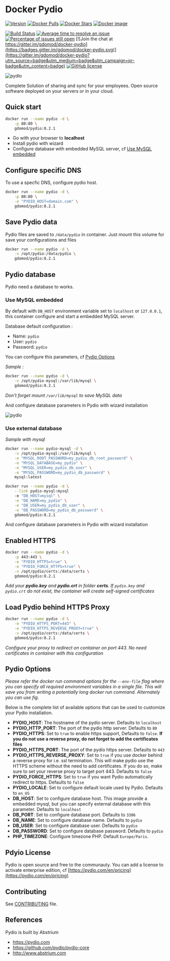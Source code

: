 # Docker Pydio

[![Version](https://images.microbadger.com/badges/version/gdomod/pydio:8.2.1.svg)](https://microbadger.com/images/gdomod/pydio:8.2.1 "Get your own version badge on microbadger.com")
[![Docker Pulls](https://img.shields.io/docker/pulls/gdomod/pydio.svg?style=flat-square)](https://hub.docker.com/r/gdomod/pydio/)
[![Docker Stars](https://img.shields.io/docker/stars/gdomod/pydio.svg?style=flat-square)](https://hub.docker.com/r/gdomod/pydio/)
[![Docker image](https://images.microbadger.com/badges/image/gdomod/pydio.svg?style=flat-square)](https://microbadger.com/#/images/gdomod/pydio "Size docker image on Docker Hub")

[![Build Status](https://img.shields.io/travis/gdomod/docker-pydio/master.svg?style=flat-square)](https://travis-ci.org/gdomod/docker-pydio)
[![Average time to resolve an issue](http://isitmaintained.com/badge/resolution/gdomod/docker-pydio.svg)](http://isitmaintained.com/project/gdomod/docker-pydio "Average time to resolve an issue")
[![Percentage of issues still open](http://isitmaintained.com/badge/open/gdomod/docker-pydio.svg)](http://isitmaintained.com/project/gdomod/docker-pydio "Percentage of issues still open")
[![Join the chat at https://gitter.im/gdomod/docker-pydio](https://badges.gitter.im/gdomod/docker-pydio.svg)](https://gitter.im/gdomod/docker-pydio?utm_source=badge&utm_medium=badge&utm_campaign=pr-badge&utm_content=badge)
[![GitHub license](https://img.shields.io/:license-mit-blue.svg?style=flat-square)]()

![pydio](https://raw.githubusercontent.com/gdomod/docker-pydio/master/img/pydio.png "pydio")

Complete Solution of sharing and sync for your employees. Open source software deployed on your servers or in your cloud.

## Quick start

```bash
docker run --name pydio -d \
    -p 80:80 \
    gdomod/pydio:8.2.1
```
- Go with your browser to **localhost**
- Install pydio with wizard
- Configure database with embedded MySQL server, cf [Use MySQL embedded](#use-mysql-embedded)

## Configure specific DNS

To use a specfic DNS, configure pydio host.

```bash
docker run --name pydio -d \
    -p 80:80 \
    -e "PYDIO_HOST=domain.com" \
    gdomod/pydio:8.2.1
```

## Save Pydio data

Pydio files are saved to `/data/pydio` in container. Just mount this volume for save your configurations and files

```bash
docker run --name pydio -d \
    -v /opt/pydio:/data/pydio \
    gdomod/pydio:8.2.1
```

## Pydio database

Pydio need a database to works.

### Use MySQL embedded

By default with `DB_HOST` environment variable set to `localhost` or `127.0.0.1`, this container configure and start a embedded MySQL server.

Database default configuration :
- Name: `pydio`
- User: `pydio`
- Password: `pydio`

You can configure this parameters, cf [Pydio Options](#pydio-options)

*Sample :*

```bash
docker run --name pydio -d \
    -v /opt/pydio-mysql:/var/lib/mysql \
    gdomod/pydio:8.2.1
```
*Don't forget mount `/var/lib/mysql` to save MySQL data*

And configure database parameters in Pydio with wizard installation

![pydio](https://raw.githubusercontent.com/gdomod/docker-pydio/master/img/pydio-database-embedded.png "pydio-database-embedded")



### Use external database

*Sample with mysql*

```bash
docker run --name pydio-mysql -d \
    -v /opt/pydio-mysql:/var/lib/mysql \
    -e "MYSQL_ROOT_PASSWORD=my_pydio_db_root_password" \
    -e "MYSQL_DATABASE=my_pydio" \
    -e "MYSQL_USER=my_pydio_db_user" \
    -e "MYSQL_PASSWORD=my_pydio_db_password" \
    mysql:latest
```

```bash
docker run --name pydio -d \
    --link pydio-mysql:mysql
    -e "DB_HOST=mysql" \
    -e "DB_NAME=my_pydio" \
    -e "DB_USER=my_pydio_db_user" \
    -e "DB_PASSWORD=my_pydio_db_password" \
    gdomod/pydio:8.2.1
```

And configure database parameters in Pydio with wizard installation

## Enabled HTTPS

```bash
docker run --name pydio -d \
    -p 443:443 \
    -e "PYDIO_HTTPS=true" \
    -e "PYDIO_FORCE_HTTPS=true" \
    -v /opt/pydio/certs:/data/certs \
    gdomod/pydio:8.2.1
```
*Add your **pydio.key** and **pydio.crt** in folder **certs**. If `pydio.key` and `pydio.crt` do not exist, the container will create self-signed certificates*

## Load Pydio behind HTTPS Proxy

```bash
docker run --name pydio -d \
    -e "PYDIO_HTTPS_PORT=443" \
    -e "PYDIO_HTTPS_REVERSE_PROXY=true" \
    -v /opt/pydio/certs:/data/certs \
    gdomod/pydio:8.2.1
```
*Configure your proxy to redirect on container on port 443. No need certificates in container with this configuration*

## Pydio Options

*Please refer the docker run command options for the `--env-file` flag where you can specify all required environment variables in a single file. This will save you from writing a potentially long docker run command. Alternately you can use fig.*

Below is the complete list of available options that can be used to customize your Pydio installation.

- **PYDIO_HOST**: The hostname of the pydio server. Defaults to `localhost`
- **PYDIO_HTTP_PORT**: The port of the pydio http server. Defaults to `80`
- **PYDIO_HTTPS**: Set to `true` to enable https support, Defaults to `false`. **If you do not use a reverse proxy, do not forget to add the certificates files**
- **PYDIO_HTTPS_PORT**: The port of the pydio https server. Defaults to `443`
- **PYDIO_HTTPS_REVERSE_PROXY**: Set to `true` if you use docker behind a reverse proxy for i.e. ssl termination. This will make pydio use the HTTPS scheme without the need to add certificates. If you do so, make sure to set your reverse proxy to target port 443. Defaults to `false`
- **PYDIO_FORCE_HTTPS**: Set to `true` if you want Pydio automatically redirect to https. Defaults to `false`
- **PYDIO_LOCALE**: Set to configure default locale used by Pydio. Defaults to `en_US`
- **DB_HOST**: Set to configure database host. This image provide a embedded mysql, but you can specify external database with this parameter. Defaults to `localhost`
- **DB_PORT**: Set to configure database port. Defaults to `3306`
- **DB_NAME**: Set to configure database name. Defaults to `pydio`
- **DB_USER**: Set to configure database user. Defaults to `pydio`
- **DB_PASSWORD**: Set to configure database password. Defaults to `pydio`
- **PHP_TIMEZONE**: Configure timezone PHP. Default `Europe/Paris`.

## Pdyio License

Pydio is open source and free to the communauty.
You can add a license to activate enterprise edition, cf [https://pydio.com/en/pricing](https://pydio.com/en/pricing)

## Contributing

See [CONTRIBUTING](CONTRIBUTING.md) file.

## References

Pydio is built by Abstrium

- https://pydio.com
- https://github.com/pydio/pydio-core
- http://www.abstrium.com
